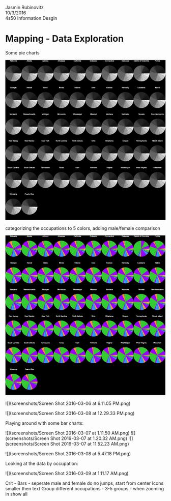 Jasmin Rubinovitz  
10/3/2016  
4s50 Information Desgin  
  
# Mapping  - Data Exploration

Some pie charts  

![all states look the same](screenshots/black_white_pie_charts.png)

categorizing the occupations to 5 colors, adding male/female comparison  

![](screenshots/five_colors_charts.png)

![](screenshots/Screen Shot 2016-03-06 at 6.11.05 PM.png)

![](screenshots/Screen Shot 2016-03-08 at 12.29.33 PM.png)

Playing around with some bar charts:  

![](screenshots/Screen Shot 2016-03-07 at 1.11.50 AM.png)
![](screenshots/Screen Shot 2016-03-07 at 1.20.32 AM.png) ![](screenshots/Screen Shot 2016-03-07 at 11.52.23 AM.png)

![](screenshots/Screen Shot 2016-03-08 at 5.47.18 PM.png)

Looking at the data by occupation:  

![](screenshots/Screen Shot 2016-03-09 at 1.11.17 AM.png)

Crit - 
Bars - seperate male and female do no jumps, start from center
Icons smaller then text
Group different occupations - 3-5 groups - when zooming in show all